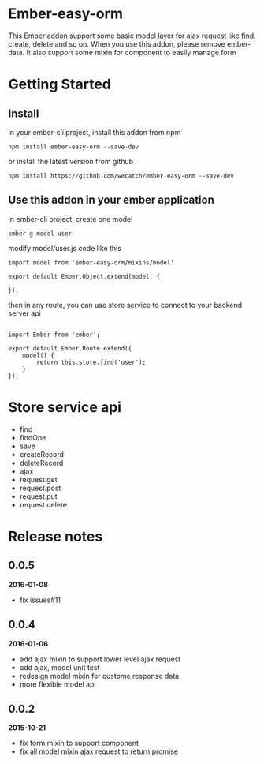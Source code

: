 # Ember-easy-orm

This Ember addon support some basic model layer for ajax request like find, create, delete and so on. When you use this addon, please remove ember-data. It also support some mixin for component to easily manage form

# Getting Started

## Install

In your ember-cli project, install this addon from npm 

```
npm install ember-easy-orm --save-dev

```

or install the latest version from github

```
npm install https://github.com/wecatch/ember-easy-orm --save-dev

```

## Use this addon in your ember application

In ember-cli project, create one model

```
ember g model user

```

modify model/user.js code like this


```
import model from 'ember-easy-orm/mixins/model'

export default Ember.Object.extend(model, {
    
});

```

then in any route, you can use store service to connect to your backend server api

```

import Ember from 'ember';

export default Ember.Route.extend({
    model() {
        return this.store.find('user');
    }
});

```

# Store service  api

- find
- findOne
- save
- createRecord
- deleteRecord
- ajax
- request.get
- request.post
- request.put
- request.delete


# Release notes

## 0.0.5

**2016-01-08**

- fix issues#11

## 0.0.4

**2016-01-06**

- add ajax mixin to support lower level ajax request
- add ajax, model unit test
- redesign model mixin for custome response data
- more flexible model api

## 0.0.2

**2015-10-21**

- fix form mixin to support component
- fix all model mixin ajax request to return promise

